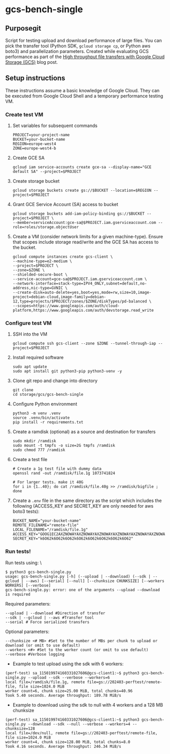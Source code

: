# gcs-bench-single

## Purposegit
Script for testing upload and download performance of large files.  You can pick the transfer tool (Python SDK, `gcloud storage cp`, or Python aws boto3) and parallelization parameters. Created while evaluating GCS performance as part of the [High throughput file transfers with Google Cloud Storage (GCS)](https://www.beginswithdata.com/2024/02/01/google-cloud-storage-max-throughput/) blog post.

## Setup instructions
These instructions assume a basic knowledge of Google Cloud. They can be executed from Google Cloud Shell and a temporary performance testing VM.

### Create test VM
1. Set variables for subsequent commands
    ```
    PROJECT=your-project-name
    BUCKET=your-bucket-name
    REGION=europe-west4
    ZONE=europe-west4-b
    ```
1. Create GCE SA
    ```
    gcloud iam service-accounts create gce-sa --display-name="GCE default SA" --project=$PROJECT
    ```
1. Create storage bucket
    ```
    gcloud storage buckets create gs://$BUCKET --location=$REGION --project=$PROJECT
    ```
1. Grant GCE Service Account (SA) access to bucket
    ```
    gcloud storage buckets add-iam-policy-binding gs://$BUCKET --project=$PROJECT \
    --member=serviceAccount:gce-sa@$PROJECT.iam.gserviceaccount.com --role=roles/storage.objectUser
    ```
1. Create a VM (consider network limits for a given machine-type). Ensure that scopes include storage read/write and the GCE SA has access to the bucket.
    ```
    gcloud compute instances create gcs-client \
    --machine-type=e2-medium \
    --project=$PROJECT \
    --zone=$ZONE \
    --shielded-secure-boot \
    --service-account=gce-sa@$PROJECT.iam.gserviceaccount.com \
    --network-interface=stack-type=IPV4_ONLY,subnet=default,no-address,nic-type=GVNIC \
    --create-disk=auto-delete=yes,boot=yes,mode=rw,size=10,image-project=debian-cloud,image-family=debian-12,type=projects/$PROJECT/zones/$ZONE/diskTypes/pd-balanced \
    --scopes=https://www.googleapis.com/auth/cloud-platform,https://www.googleapis.com/auth/devstorage.read_write	
    ```
### Configure test VM

1. SSH into the VM
    ```
    gcloud compute ssh gcs-client --zone $ZONE --tunnel-through-iap --project=$PROJECT
    ```
1. Install required software
    ```
    sudo apt update
    sudo apt install git python3-pip python3-venv -y
    ```
1. Clone git repo and change into directory
    ```
    git clone
    cd storage/gcs/gcs-bench-single
    ```
1. Configure Python environment
    ```
    python3 -m venv .venv
    source .venv/bin/activate
    pip install -r requirements.txt
    ```
1. Create a ramdisk (optional) as a source and destination for transfers
    ```
    sudo mkdir /ramdisk
    sudo mount -t tmpfs -o size=2G tmpfs /ramdisk
    sudo chmod 777 /ramdisk
    ```
1. Create a test file
    ```
    # Create a 1g test file with dummy data
    openssl rand -out /ramdisk/file.1g 1073741824

    # For larger tests. make it 40G
    for i in {1..40}; do cat /ramdisk/file.40g >> /ramdisk/bigfile ; done
    ```
1. Create a `.env` file in the same directory as the script which includes the following (ACCESS_KEY and SECRET_KEY are only needed for aws boto3 tests):
    ```
    BUCKET_NAME="your-bucket-name"
    REMOTE_FILENAME="remote-file"
    LOCAL_FILENAME="/ramdisk/file.1g"
    ACCESS_KEY="GOOG1EC2AXZNOWAYAXZNOWAYAXZNOWAYAXZNOWAYAXZNOWAYAXZNOWAYAXZ4U"
    SECRET_KEY="k6O62k6O62k6O62k6O62k6O62k6O62k6O62k6O62"
    ```

### Run tests!

Run tests using: \
```
$ python3 gcs-bench-single.py
usage: gcs-bench-single.py [-h] (--upload | --download) (--sdk | --gcloud | --aws) [--serial] [--null] [--chunksize CHUNKSIZE] [--workers WORKERS] [--verbose]
gcs-bench-single.py: error: one of the arguments --upload --download is required
```

Required parameters:
```
--upload | --download #Direction of transfer
--sdk | --gcloud | --aws #Transfer tool
--serial # Force serialized transfers
```
Optional parameters:
```
--chunksize <# MB> #Set to the number of MBs per chunk to upload or download (or omit to use default)
--workers <#> #Set to the worker count (or omit to use default)
--verbose #Verbose logging
```

* Example to test upload using the sdk with 6 workers:
```
(perf-test) sa_115019974160331027606@gcs-client1:~$ python3 gcs-bench-single.py --upload --sdk --verbose --workers=6
local file=/ramdisk/file.1g, remote file=gs://202403-perftest/remote-file, file size=1024.0 MiB
worker count=6, chunk size=25.00 MiB, total chunks=40.96
Took 5.40 seconds. Average throughput: 189.78 MiB/s
```

* Example to download using the sdk to null with 4 workers and a 128 MB chunksize
```
(perf-test) sa_115019974160331027606@gcs-client1:~$ python3 gcs-bench-single.py --download --sdk --null --verbose --workers=4 --chunksize=128
local file=/dev/null, remote file=gs://202403-perftest/remote-file, file size=1024.0 MiB
worker count=4, chunk size=128.00 MiB, total chunks=8.0
Took 4.16 seconds. Average throughput: 246.34 MiB/s
```